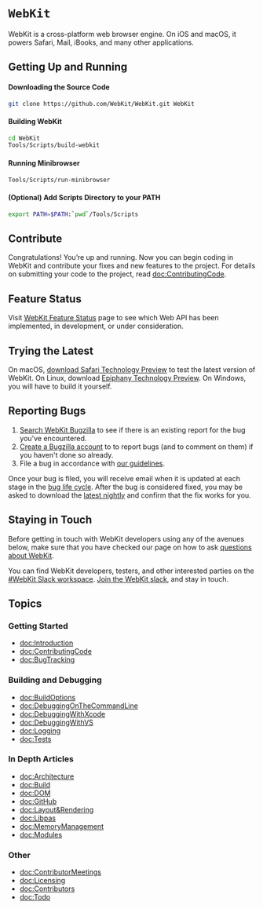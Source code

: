 # ``WebKit``

WebKit is a cross-platform web browser engine. On iOS and macOS, it powers Safari, Mail, iBooks, and many other applications.

## Getting Up and Running

#### Downloading the Source Code

```sh
git clone https://github.com/WebKit/WebKit.git WebKit
```

#### Building WebKit

```sh
cd WebKit
Tools/Scripts/build-webkit
```

#### Running Minibrowser

```sh
Tools/Scripts/run-minibrowser
```

#### (Optional) Add Scripts Directory to your PATH

```sh
export PATH=$PATH:`pwd`/Tools/Scripts
```

## Contribute

Congratulations! You’re up and running. Now you can begin coding in WebKit and contribute your fixes and new features to the project. 
For details on submitting your code to the project, read <doc:ContributingCode>.

## Feature Status

Visit [WebKit Feature Status](https://webkit.org/status/) page to see which Web API has been implemented, in development, or under consideration.

## Trying the Latest

On macOS, [download Safari Technology Preview](https://webkit.org/downloads/) to test the latest version of WebKit. 
On Linux, download [Epiphany Technology Preview](https://webkitgtk.org/epiphany-tech-preview). 
On Windows, you will have to build it yourself.

## Reporting Bugs

1. [Search WebKit Bugzilla](https://bugs.webkit.org/query.cgi?format=specific&product=WebKit) to see if there is an existing report for the bug you've encountered.
2. [Create a Bugzilla account](https://bugs.webkit.org/createaccount.cgi) to to report bugs (and to comment on them) if you haven't done so already.
3. File a bug in accordance with [our guidelines](https://webkit.org/bug-report-guidelines/).

Once your bug is filed, you will receive email when it is updated at each stage in the [bug life cycle](https://webkit.org/bug-life-cycle). 
After the bug is considered fixed, you may be asked to download the [latest nightly](https://webkit.org/nightly) and confirm that the fix works for you.

## Staying in Touch

Before getting in touch with WebKit developers using any of the avenues below, make sure that you have checked our page on how to ask [questions about WebKit](https://webkit.org/asking-questions/).

You can find WebKit developers, testers, and other interested parties on the [#WebKit Slack workspace](https://webkit.slack.com/).
[Join the WebKit slack](https://join.slack.com/t/webkit/shared_invite/enQtOTU3NzQ3NTAzNjA0LTc5NmZlZWIwN2MxN2VjODVjNzEyZjBkOWQ4NTM3OTk0ZTc0ZGRjY2MyYmY2MWY1N2IzNTI2MTIwOGVjNzVhMWE),
and stay in touch.

## Topics

### Getting Started

- <doc:Introduction>
- <doc:ContributingCode>
- <doc:BugTracking>

### Building and Debugging

- <doc:BuildOptions>
- <doc:DebuggingOnTheCommandLine>
- <doc:DebuggingWithXcode>
- <doc:DebuggingWithVS>
- <doc:Logging>
- <doc:Tests>

### In Depth Articles

- <doc:Architecture>
- <doc:Build>
- <doc:DOM>
- <doc:GitHub>
- <doc:Layout&Rendering>
- <doc:Libpas>
- <doc:MemoryManagement>
- <doc:Modules>

### Other

- <doc:ContributorMeetings>
- <doc:Licensing>
- <doc:Contributors>
- <doc:Todo>

